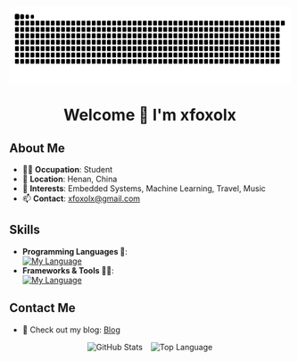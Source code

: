 <p align="center">
    <img height="137px" src="https://raw.githubusercontent.com/xfoxolx/xfoxolx/refs/heads/main/dist/snake.svg" alt="snake" style="display: block; margin: 0 auto;">
</p>

<h1 style="text-align:center;">Welcome 👋 I'm xfoxolx</h1>

## About Me
- 🧑‍💻 **Occupation**: Student
- 📍 **Location**: Henan, China
- 🌟 **Interests**: Embedded Systems, Machine Learning, Travel, Music
- 📫 **Contact**: xfoxolx@gmail.com

## Skills
- **Programming Languages 🧰**:  
[![My Language](https://skillicons.dev/icons?i=js,html,css,py,ts,cpp)]()
- **Frameworks & Tools 🧑‍💻**:  
[![My Language](https://skillicons.dev/icons?i=react,linux,git,github,docker,anaconda,arch,neovim)]()

## Contact Me
- 📖 Check out my blog: [Blog](https://xfoxolx.github.io)

<div style="display:flex; gap:15px; justify-content:center;">
<img height="137px" align="center" alt="GitHub Stats" src="https://github-readme-stats.vercel.app/api?username=xfoxolx&count_private=true&show_icons=true&border_radius=20&include_all_commits=true&line_height=21&hide_border=true&bg_color=20212C&text_color=81A1C1&title_color=81A1C1&icon_color=58a6ff"/>

<img height="137px" align="center" alt="Top Language" src="https://github-readme-stats.vercel.app/api/top-langs/?username=xfoxolx&layout=compact&line_height=21&border_radius=20&hide_border=true&bg_color=20212C&text_color=81A1C1&title_color=81A1C1&icon_color=58a6ff"/>
</div>


